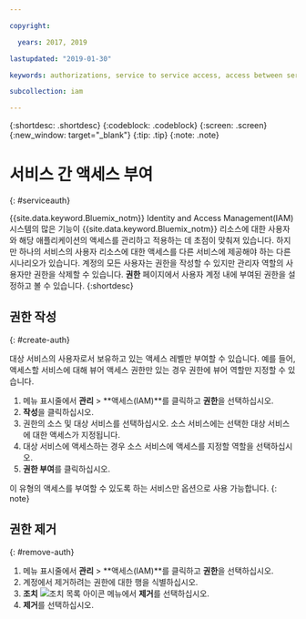 ```yaml
---

copyright:

  years: 2017, 2019

lastupdated: "2019-01-30"

keywords: authorizations, service to service access, access between services

subcollection: iam

---
```


{:shortdesc: .shortdesc}
{:codeblock: .codeblock}
{:screen: .screen}
{:new_window: target="_blank"}
{:tip: .tip}
{:note: .note}


# 서비스 간 액세스 부여
{: #serviceauth}

{{site.data.keyword.Bluemix_notm}} Identity and Access Management(IAM) 시스템의 많은 기능이 {{site.data.keyword.Bluemix_notm}} 리소스에 대한 사용자와 해당 애플리케이션의 액세스를 관리하고 적용하는 데 초점이 맞춰져 있습니다. 하지만 하나의 서비스의 사용자 리소스에 대한 액세스를 다른 서비스에 제공해야 하는 다른 시나리오가 있습니다. 계정의 모든 사용자는 권한을 작성할 수 있지만 관리자 역할의 사용자만 권한을 삭제할 수 있습니다. **권한** 페이지에서 사용자 계정 내에 부여된 권한을 설정하고 볼 수 있습니다.
{:shortdesc}

## 권한 작성
{: #create-auth}

대상 서비스의 사용자로서 보유하고 있는 액세스 레벨만 부여할 수 있습니다. 예를 들어, 액세스할 서비스에 대해 뷰어 액세스 권한만 있는 경우 권한에 뷰어 역할만 지정할 수 있습니다.

1. 메뉴 표시줄에서 **관리** &gt; **액세스(IAM)**를 클릭하고 **권한**을 선택하십시오.
2. **작성**을 클릭하십시오.
3. 권한의 소스 및 대상 서비스를 선택하십시오. 소스 서비스에는 선택한 대상 서비스에 대한 액세스가 지정됩니다.
4. 대상 서비스에 액세스하는 경우 소스 서비스에 액세스를 지정할 역할을 선택하십시오.
5. **권한 부여**를 클릭하십시오.

이 유형의 액세스를 부여할 수 있도록 하는 서비스만 옵션으로 사용 가능합니다.
{: note}

## 권한 제거
{: #remove-auth}

1. 메뉴 표시줄에서 **관리** &gt; **액세스(IAM)**를 클릭하고 **권한**을 선택하십시오.
2. 계정에서 제거하려는 권한에 대한 행을 식별하십시오.
3. **조치** ![조치 목록 아이콘](../icons/action-menu-icon.svg) 메뉴에서 **제거**를 선택하십시오.
5. **제거**를 선택하십시오.

